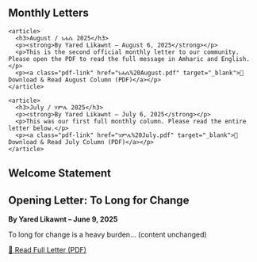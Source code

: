 <main>
  <!-- ✅ New: Monthly Letters Section (Moved to Top) -->
  <section>
    <h2>Monthly Letters</h2>

    <article>
      <h3>August / ነሐሴ 2025</h3>
      <p><strong>By Yared Likawnt – August 6, 2025</strong></p>
      <p>This is the second official monthly letter to our community. Please open the PDF to read the full message in Amharic and English.</p>
      <p><a class="pdf-link" href="ነሐሴ%20August.pdf" target="_blank">📄 Download & Read August Column (PDF)</a></p>
    </article>

    <article>
      <h3>July / ሃምሌ 2025</h3>
      <p><strong>By Yared Likawnt – July 6, 2025</strong></p>
      <p>This was our first full monthly column. Please read the entire letter below.</p>
      <p><a class="pdf-link" href="ሃምሌ%20July.pdf" target="_blank">📄 Download & Read July Column (PDF)</a></p>
    </article>
  </section>

  <!-- 🧹 Removed Opening Letter from here -->

  <!-- ✅ Existing content continues -->
  <section>
    <h2>Welcome Statement</h2>
    <div class="community-flavor">
      <!-- Existing welcome message... -->
    </div>
  </section>

  <!-- ... other sections like form and languages ... -->

  <!-- ✅ Moved Opening Letter here (Bottom of Main) -->
  <section>
    <h2>Opening Letter: To Long for Change</h2>
    <p><strong>By Yared Likawnt – June 9, 2025</strong></p>
    <p>To long for change is a heavy burden... (content unchanged)</p>
    <p><a class="pdf-link" href="To%20Long%20for%20Change.pdf" target="_blank">📄 Read Full Letter (PDF)</a></p>
  </section>
</main>
